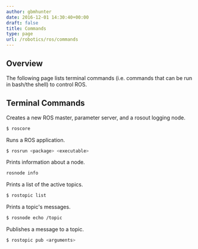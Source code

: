 ```yaml
---
author: gbmhunter
date: 2016-12-01 14:30:40+00:00
draft: false
title: Commands
type: page
url: /robotics/ros/commands
---
```


## Overview

The following page lists terminal commands (i.e. commands that can be run in bash/the shell) to control ROS.

## Terminal Commands

Creates a new ROS master, parameter server, and a rosout logging node.

```sh    
$ roscore
```

Runs a ROS application.

```sh
$ rosrun <package> <executable> 
```

Prints information about a node.

```sh    
rosnode info
```

Prints a list of the active topics.

```sh    
$ rostopic list
```

Prints a topic's messages.

```sh    
$ rosnode echo /topic
```

Publishes a message to a topic.

```sh    
$ rostopic pub <arguments>
```